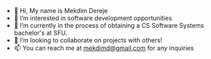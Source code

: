 - 👋 Hi, My name is Mekdim Dereje
- 👀 I’m interested in software development opportunities
- 🌱 I’m currently in the process of obtaining a CS Software Systems bachelor's at SFU.
- 💞️ I’m looking to collaborate on projects with others!
- 📫 You can reach me at mekdimd@gmail.com for any inquiries

<!---
mekdimd/mekdimd is a ✨ special ✨ repository because its `README.md` (this file) appears on your GitHub profile.
You can click the Preview link to take a look at your changes.
--->

